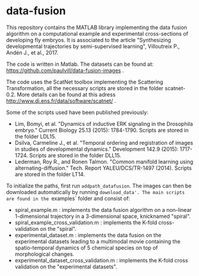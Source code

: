 # data-fusion
This repository contains the MATLAB library implementing the data fusion algorithm on a computational example and experimental cross-sections of developing fly embryos. It is associated to the article "Synthesizing developmental trajectories by semi-supervised learning", Villoutreix P., Andén J., et al., 2017.

The code is written in Matlab. The datasets can be found at: https://github.com/paulvill/data-fusion-images .

The code uses the ScatNet toolbox implementing the Scattering Transformation, all the necessary scripts are stored in the folder scatnet-0.2. More details can be found at this adress http://www.di.ens.fr/data/software/scatnet/ .

Some of the scripts used have been published previously:
- Lim, Bomyi, et al. "Dynamics of inductive ERK signaling in the Drosophila embryo." Current Biology 25.13 (2015): 1784-1790.
    Scripts are stored in the folder LDL15.
- Dsilva, Carmeline J., et al. "Temporal ordering and registration of images in studies of developmental dynamics." Development 142.9 (2015): 1717-1724.
    Scripts are stored in the folder DLL15.
- Lederman, Roy R., and Ronen Talmon. "Common manifold learning using alternating-diffusion."  Tech. Report YALEU/DCS/TR-1497 (2014).
    Scripts are stored in the folder LT14.

To initialize the paths, first run `addpath_datafusion`. The images can then be downloaded automatically by running `download_data'.
The main scripts are found in the `examples` folder and consist of:
- spiral_example.m : implements the data fusion algorithm on a non-linear 1-dimensional trajectory in a 3-dimensional space, knicknamed "spiral".
- spiral_example_cross_validation.m : implements the K-fold cross-validation on the "spiral".
- experimental_dataset.m : implements the data fusion on the experimental datasets leading to a multimodal movie containing the spatio-temporal dynamics of 5 chemical species on top of morphological changes.
- experimental_dataset_cross_validation.m : implements the K-fold cross validation on the "experimental datasets".
